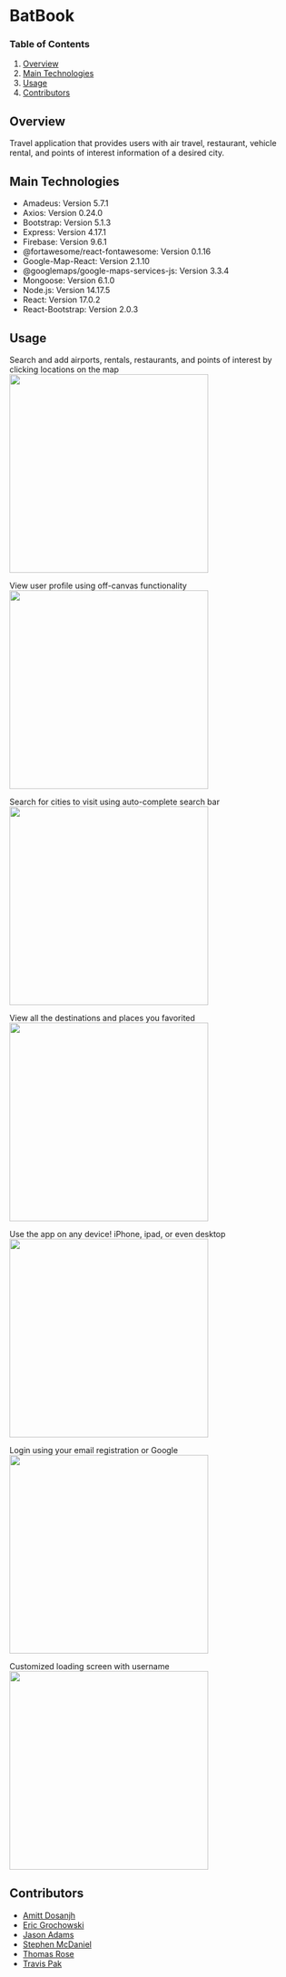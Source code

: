 # BatBook

### Table of Contents
1. [Overview](#overview)
2. [Main Technologies](#main-technologies)
3. [Usage](#usage)
4. [Contributors](#contributors)

## Overview
Travel application that provides users with air travel, restaurant, vehicle rental, and points of interest information of a desired city.

## Main Technologies
* Amadeus: Version 5.7.1
* Axios: Version 0.24.0
* Bootstrap: Version 5.1.3
* Express: Version 4.17.1
* Firebase: Version 9.6.1
* @fortawesome/react-fontawesome: Version 0.1.16
* Google-Map-React: Version 2.1.10
* @googlemaps/google-maps-services-js: Version 3.3.4
* Mongoose: Version 6.1.0
* Node.js: Version 14.17.5
* React: Version 17.0.2
* React-Bootstrap: Version 2.0.3



## Usage

Search and add airports, rentals, restaurants, and points of interest by clicking locations on the map <br>
<img src="https://thumbs.gfycat.com/ImperfectPartialGlobefish-size_restricted.gif" height="350px" weight="350px"/>

View user profile using off-canvas functionality <br>
<img src="https://thumbs.gfycat.com/FemaleSplendidCollardlizard-size_restricted.gif" height="350px" weight="350px"/>

Search for cities to visit using auto-complete search bar <br>
<img src="https://thumbs.gfycat.com/BetterIncompatibleBoubou-size_restricted.gif" height="350px" weight="350px"/>

View all the destinations and places you favorited <br>
<img src="https://thumbs.gfycat.com/ThornyIgnorantHornedviper-size_restricted.gif" height="350px" weight="350px"/>

Use the app on any device! iPhone, ipad, or even desktop <br>
<img src="https://thumbs.gfycat.com/GratefulImprobableCrustacean-size_restricted.gif" height="350px" weight="350px"/>

Login using your email registration or Google <br>
<img src="https://thumbs.gfycat.com/ImmediateNarrowLeonberger-size_restricted.gif" height="350px" weight="350px"/>

Customized loading screen with username <br>
<img src="https://media.giphy.com/media/naGbBp2wZgppX5OL7i/giphy.gif" height="350px" weight="350px"/>






## Contributors
- [Amitt Dosanjh](https://www.linkedin.com/in/amitt-dosanjh/)
- [Eric Grochowski](https://www.linkedin.com/in/eric-grochowski/)
- [Jason Adams](https://www.linkedin.com/in/jasonadams1326/)
- [Stephen McDaniel](https://www.linkedin.com/in/victor-mcdaniel/)
- [Thomas Rose](https://www.linkedin.com/in/thomas-rose1990/)
- [Travis Pak](https://www.linkedin.com/in/travispak/)